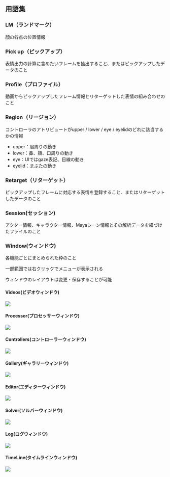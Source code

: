## 用語集

### LM（ランドマーク）
顔の各点の位置情報

### Pick up（ピックアップ）
表情出力の計算に含めたいフレームを抽出すること、またはピックアップしたデータのこと

### Profile（プロファイル）
動画からピックアップしたフレーム情報とリターゲットした表情の組み合わせのこと

### Region（リージョン）
コントローラのアトリビュートがupper / lower / eye / eyelidのどれに該当するかの情報
- upper：眉周りの動き
- lower：鼻、頬、口周りの動き
- eye：UIではgaze表記、目線の動き
- eyelid：まぶたの動き

### Retarget（リターゲット）
ピックアップしたフレームに対応する表情を登録すること、またはリターゲットしたデータのこと

### Session(セッション)
アクター情報、キャラクター情報、Mayaシーン情報とその解析データを紐づけたファイルのこと


### Window(ウィンドウ)
各機能ごとにまとめられた枠のこと

一部範囲では右クリックでメニューが表示される

ウィンドウのレイアウトは変更・保存することが可能
#### Videos(ビデオウィンドウ)
![](images/097_Videos.png)
#### Processor(プロセッサーウィンドウ)
![](images/097_Processor.PNG)
#### Controllers(コントローラーウィンドウ)
![](images/097_Controllers.png)
#### Gallery(ギャラリーウィンドウ)
![](images/097_Gallery.PNG)
#### Editor(エディターウィンドウ)
![](images/097_Editor.PNG)
#### Solver(ソルバーウィンドウ)
![](images/097_Solver.png)
#### Log(ログウィンドウ)
![](images/097_Log.png)
#### TimeLine(タイムラインウィンドウ)
![](images/097_TimeLine.png)
